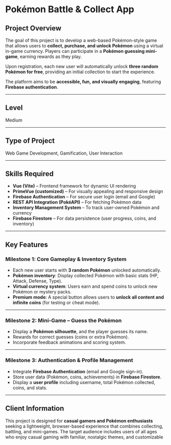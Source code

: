 # Pokémon Battle & Collect App

## Project Overview

The goal of this project is to develop a web-based Pokémon-style game that allows users to **collect, purchase, and unlock Pokémon** using a virtual in-game currency. Players can participate in a **Pokémon guessing mini-game**, earning rewards as they play.

Upon registration, each new user will automatically unlock **three random Pokémon for free**, providing an initial collection to start the experience.

The platform aims to be **accessible, fun, and visually engaging**, featuring **Firebase authentication**.

---

## Level

Medium

---

## Type of Project

Web Game Development, Gamification, User Interaction

---

## Skills Required

- **Vue (Vite)** – Frontend framework for dynamic UI rendering
- **PrimeVue (customized)** – For visually appealing and responsive design
- **Firebase Authentication** – For secure user login (email and Google)
- **REST API Integration (PokéAPI)** – For fetching Pokémon data
- **Inventory Management System** – To track user-owned Pokémon and currency
- **Firebase Firestore** – For data persistence (user progress, coins, and inventory)

---

## Key Features

### Milestone 1: Core Gameplay & Inventory System

- Each new user starts with **3 random Pokémon** unlocked automatically.
- **Pokémon inventory**: Display collected Pokémon with basic stats (HP, Attack, Defense, Type).
- **Virtual currency system**: Users earn and spend coins to unlock new Pokémon or mystery packs.
- **Premium mode**: A special button allows users to **unlock all content and infinite coins** (for testing or cheat mode).

---

### Milestone 2: Mini-Game – Guess the Pokémon

- Display a **Pokémon silhouette**, and the player guesses its name.
- Rewards for correct guesses (coins or extra Pokémon).
- Incorporate feedback animations and scoring system.

---

### Milestone 3: Authentication & Profile Management

- Integrate **Firebase Authentication** (email and Google sign-in).
- Store user data (Pokémon, coins, achievements) in **Firebase Firestore**.
- Display a **user profile** including username, total Pokémon collected, coins, and stats.

---

## Client Information

This project is designed for **casual gamers and Pokémon enthusiasts** seeking a lightweight, browser-based experience that combines collecting, battling, and mini-games. The target audience includes users of all ages who enjoy casual gaming with familiar, nostalgic themes, and customizable
